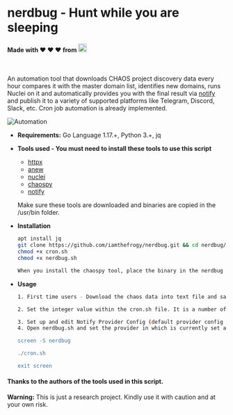 # nerdbug - Hunt while you are sleeping
<h4 align="left"> Made with ❤️ ❤️ ❤️ from <img src="https://user-images.githubusercontent.com/8291014/145205748-5530f102-9102-4659-a141-21872f237c57.png" alt="frogy" height=20px></a> </h1><br/>

An automation tool that downloads CHAOS project discovery data every hour compares it with the master domain list, identifies new domains, runs Nuclei on it and automatically provides you with the final result via [notify](https://github.com/projectdiscovery/notify) and publish it to a variety of supported platforms like Telegram, Discord, Slack, etc. Cron job automation is already implemented. <br/>

![Automation](https://user-images.githubusercontent.com/8291014/123051721-f6734900-d3f9-11eb-846d-9721790b8951.png)

+ **Requirements:** Go Language 1.17.+, Python 3.+, jq
+ **Tools used - You must need to install these tools to use this script**<br/>

  + [httpx](https://github.com/projectdiscovery/httpx)
  + [anew](https://github.com/tomnomnom/anew)
  + [nuclei](https://github.com/projectdiscovery/nuclei)
  + [chaospy](https://github.com/PhotonBolt/chaospy)
  + [notify](https://github.com/projectdiscovery/notify)
  
  Make sure these tools are downloaded and binaries are copied in the /usr/bin folder.
  
+ **Installation**

    ```sh
    apt install jq
    git clone https://github.com/iamthefrogy/nerdbug.git && cd nerdbug/ 
    chmod +x cron.sh
    chmod +x nerdbug.sh
    
    When you install the chaospy tool, place the binary in the nerdbug folder.
    ```
    
+ **Usage**

    ```sh
    1. First time users - Download the chaos data into text file and save it as alltargets.txtls. Plenty of methods out there for this.
    
    2. Set the integer value within the cron.sh file. It is a number of hours you want to automate this script in the background. Currently set to 3600 seconds means an hour. (SCREEN).    
    
    3. Set up and edit Notify Provider Config (default provider config file can be created at $HOME/.config/notify/provider-config.yaml) to suit your needs (support single / multiple providers where do you want to send the notification to)
    4. Open nerdbug.sh and set the provider in which is currently set as notify -provider <<provider to send the notification to (eg. telegram,discord,slack)>>
   
   screen -S nerdbug
   
   ./cron.sh
   
   exit screen
    ```
#### Thanks to the authors of the tools used in this script.

**Warning:** This is just a research project. Kindly use it with caution and at your own risk.
